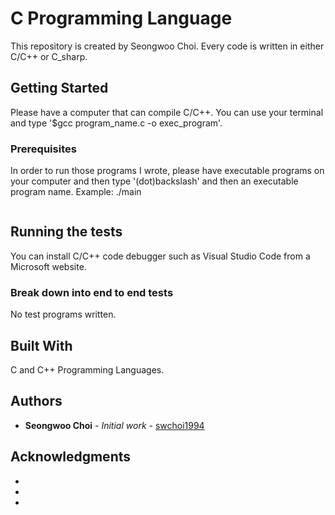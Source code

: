 # C Programming Language

This repository is created by Seongwoo Choi. Every code is written in either C/C++ or C_sharp.

## Getting Started

Please have a computer that can compile C/C++. You can use your terminal and type '$gcc program_name.c -o exec_program'.

### Prerequisites

In order to run those programs I wrote, please have executable programs on your computer and then type '(dot)backslash' and then an executable program name. Example:   ./main 

```

```

## Running the tests

You can install C/C++ code debugger such as Visual Studio Code from a Microsoft website. 

### Break down into end to end tests

No test programs written. 


## Built With

C and C++ Programming Languages. 


## Authors

* **Seongwoo Choi** - *Initial work* - [swchoi1994](https://github.com/swchoi1994/)


## Acknowledgments

* 
* 
*




